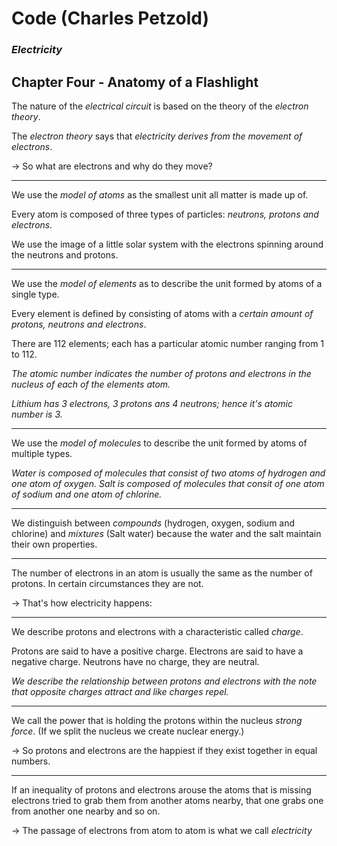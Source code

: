# Code (Charles Petzold)

###  *Electricity*

## Chapter Four - Anatomy of a Flashlight

The nature of the *electrical circuit* is based on the theory of the *electron theory*.

The *electron theory* says that _electricity derives from the movement of electrons_.

-> So what are electrons and why do they move?

---

We use the _model of atoms_ as the smallest unit all matter is made up of.

Every atom is composed of three types of particles: *neutrons, protons and electrons.*

We use the image of a little solar system with the electrons spinning around the neutrons and protons.

---

We use the _model of elements_ as to describe the unit formed by atoms of a single type.

Every element is defined by consisting of atoms with a *certain amount of protons, neutrons and electrons*.

There are 112 elements; each has a particular atomic number ranging from 1 to 112.

_The atomic number indicates the number of protons and electrons in the nucleus of each of the elements atom._

*Lithium has 3 electrons, 3 protons ans 4 neutrons; hence it's atomic number is 3.* 

---

We use the _model of molecules_ to describe the unit formed by atoms of multiple types.

*Water is composed of molecules that consist of two atoms of hydrogen and one atom of oxygen.*
*Salt is composed of molecules that consit of one atom of sodium and one atom of chlorine.*

---

We distinguish between *compounds* (hydrogen, oxygen, sodium and chlorine) and *mixtures* (Salt water) because the water and the salt maintain their own properties.

---

The number of electrons in an atom is usually the same as the number of protons.
In certain circumstances they are not.

-> That's how electricity happens:

---

We describe protons and electrons with a characteristic called *charge*.

Protons are said to have a positive charge.
Electrons are said to have a negative charge.
Neutrons have no charge, they are neutral.

*We describe the relationship between protons and electrons with the note that opposite charges attract and like charges repel.*

---

We call the power that is holding the protons within the nucleus *strong force*.
(If we split the nucleus we create nuclear energy.)

-> So protons and electrons are the happiest if they exist together in equal numbers.

---

If an inequality of protons and electrons arouse the atoms that is missing electrons tried to grab them from another atoms nearby, that one grabs one from another one nearby and so on.

-> The passage of electrons from atom to atom is what we call _electricity_








